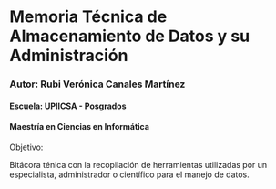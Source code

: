 # Memoria Técnica de Almacenamiento de Datos y su Administración

### Autor: Rubi Verónica Canales Martínez
#### Escuela: UPIICSA - Posgrados
#### Maestría en Ciencias en Informática

Objetivo:

Bitácora ténica con la recopilación de herramientas utilizadas por un especialista, administrador o científico para el manejo de datos.
